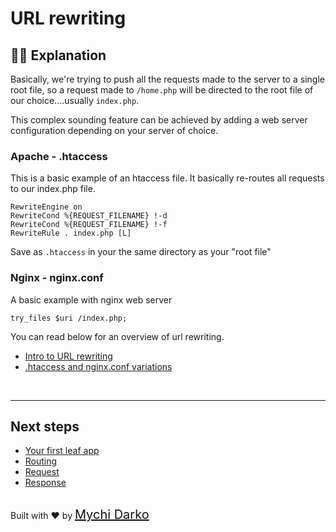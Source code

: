 # URL rewriting

## 👩‍🏫 Explanation

Basically, we're trying to push all the requests made to the server to a single root file, so a request made to `/home.php` will be directed to the root file of our choice....usually `index.php`.

This complex sounding feature can be achieved by adding a web server configuration depending on your server of choice.

### Apache - .htaccess

This is a basic example of an htaccess file. It basically re-routes all requests to our index.php file.

```htaccess
RewriteEngine on
RewriteCond %{REQUEST_FILENAME} !-d
RewriteCond %{REQUEST_FILENAME} !-f
RewriteRule . index.php [L]
```

Save as `.htaccess` in your the same directory as your "root file"

### Nginx - nginx.conf

A basic example with nginx web server

```nginx
try_files $uri /index.php;
```

You can read below for an overview of url rewriting.

- [Intro to URL rewriting](https://www.smashingmagazine.com/2011/11/introduction-to-url-rewriting/)
- [.htaccess and nginx.conf variations](https://gist.github.com/bramus/5332525)

<br>
<hr>

## Next steps

- [Your first leaf app](leaf/v/2.4.4/intro/first)
- [Routing](leaf/v/2.4.4/routing/)
- [Request](leaf/v/2.4.4/http/request)
- [Response](leaf/v/2.4.4/http/response)

<br>
Built with ❤ by <a href="https://mychi.netlify.app" style="font-size: 20px; color: #111;" target="_blank">Mychi Darko</a>